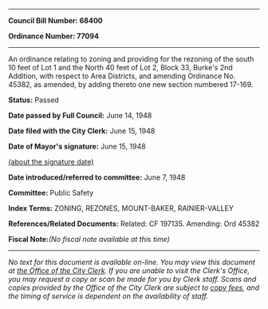 

********

**Council Bill Number: 68400**
   
**Ordinance Number: 77094**
********

 An ordinance relating to zoning and providing for the rezoning of the south 10 feet of Lot 1 and the North 40 feet of Lot 2, Block 33, Burke's 2nd Addition, with respect to Area Districts, and amending Ordinance No. 45382, as amended, by adding thereto one new section numbered 17-169.

**Status:** Passed
   
**Date passed by Full Council:** June 14, 1948
   
**Date filed with the City Clerk:** June 15, 1948
   
**Date of Mayor's signature:** June 15, 1948
   
[(about the signature date)](/~public/approvaldate.htm)
   
   
   
**Date introduced/referred to committee:** June 7, 1948
   
**Committee:** Public Safety
   
   
**Index Terms:** ZONING, REZONES, MOUNT-BAKER, RAINIER-VALLEY

**References/Related Documents:** Related: CF 197135. Amending: Ord 45382

**Fiscal Note:**_(No fiscal note available at this time)_
********

_No text for this document is available on-line. You may view this document at [the Office of the City Clerk](http://www.seattle.gov/leg/clerk/contactUs.htm). If you are unable to visit the Clerk's Office, you may request a copy or scan be made for you by Clerk staff. Scans and copies provided by the Office of the City Clerk are subject to [copy fees](http://clerk.seattle.gov/~public/clerkfees.htm), and the timing of service is dependent on the availability of staff._

